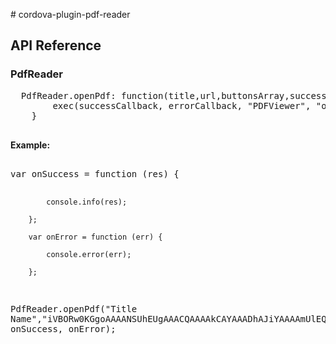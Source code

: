 <p># cordova-plugin-pdf-reader</p>
<h2>API Reference</h2>
<h3>PdfReader</h3>
<pre>  PdfReader.openPdf: function(title,url,buttonsArray,successCallback, errorCallback){
		exec(successCallback, errorCallback, "PDFViewer", "openPdf", [title,url,buttonsArray]);
	}
  </pre>
<p><strong>Example:</strong></p>
<pre>  
var onSuccess = function (res) {

            console.info(res);
          
        };

        var onError = function (err) {

            console.error(err);

        };

PdfReader.openPdf("Title Name","iVBORw0KGgoAAAANSUhEUgAAACQAAAAkCAYAAADhAJiYAAAAmUlEQVR42u3X3QqAIAwFYKGg1/auF+rnzbo1hQIZImo6j7HBuf9Q2aYyxiikKAEJSEDh6CcQIAd5S/cG+RhXp83UCxTCLL1OiGKOGphSUDNMCYhi9pqYXFBzTA6IYrYWmFQQGyYFRDGXzep15i/JBlFM7RofBHdlkI+atQcN3RhZ5tgvhivk+gG5oMVQsyz56N8g+bkKSECx3F93twfcz7kPAAAAAElFTkSuQmCC",[{"id":1,"name":"btn1","isDefault":"true"},{"id":2,"name":"btn2","isDefault":"false"}], onSuccess, onError);
 </pre>

